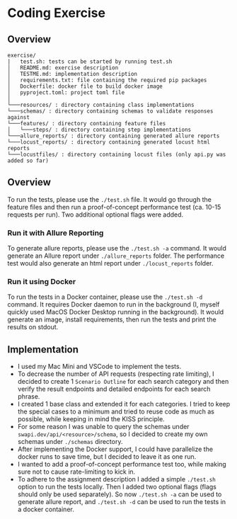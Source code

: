 
# Coding Exercise

## Overview

```
exercise/
|   test.sh: tests can be started by running test.sh
│   README.md: exercise description
│   TESTME.md: implementation description
│   requirements.txt: file containing the required pip packages
│   Dockerfile: docker file to build docker image
│   pyproject.toml: project toml file
│
└───resources/ : directory containing class implementations
└───schemas/ : directory containing schemas to validate responses against
└───features/ : directory containing feature files
│   └───steps/ : directory containing step implementations
└───allure_reports/ : directory containing generated allure reports
└───locust_reports/ : directory containing generated locust html reports
└───locustfiles/ : directory containing locust files (only api.py was added so far)
```

## Overview

To run the tests, please use the `./test.sh` file. It would go through the feature files and then run a proof-of-concept performance test (ca. 10-15 requests per run).
Two additional optional flags were added.

### Run it with Allure Reporting

To generate allure reports, please use the `./test.sh -a` command.
It would generate an Allure report under `./allure_reports` folder.
The performance test would also generate an html report under `./locust_reports` folder.

### Run it using Docker

To run the tests in a Docker container, please use the `./test.sh -d` command.
It requires Docker daemon to run in the background (I, myself quickly used MacOS Docker Desktop running in the background).
It would generate an image, install requirements, then run the tests and print the results on stdout.

## Implementation

- I used my Mac Mini and VSCode to implement the tests.
- To decrease the number of API requests (respecting rate limiting), I decided to create 1 `Scenario Outline` for each search category and then verify the result endpoints and detailed endpoints for each search phrase.
- I created 1 base class and extended it for each categories. I tried to keep the special cases to a minimum and tried to reuse code as much as possible, while keeping in mind the KISS principle.
- For some reason I was unable to query the schemas under `swapi.dev/api/<resource>/schema`, so I decided to create my own schemas under `./schemas` directory.
- After implementing the Docker support, I could have parallelize the docker runs to save time, but I decided to leave it as one run.
- I wanted to add a proof-of-concept performance test too, while making sure not to cause rate-limiting to kick in.
- To adhere to the assignment description I added a simple `./test.sh` option to run the tests locally. Then I added two optional flags (flags should only be used separately). So now `./test.sh -a` can be used to generate allure report, and `./test.sh -d` can be used to run the tests in a docker container.
